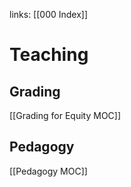 links: [[000 Index]]

# Teaching

## Grading
[[Grading for Equity MOC]]

## Pedagogy
[[Pedagogy MOC]]
